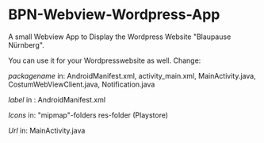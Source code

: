 # BPN-Webview-Wordpress-App
A small Webview App to Display the Wordpress Website "Blaupause Nürnberg".

You can use it for your Wordpresswebsite as well.
Change:

*packagename* in: AndroidManifest.xml, activity_main.xml, MainActivity.java, CostumWebViewClient.java, Notification.java

*label* in :
AndroidManifest.xml

*Icons* in:
"mipmap"-folders
res-folder (Playstore)

*Url* in:
MainActivity.java
